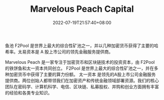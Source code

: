 ﻿---
weight: 
title: "Marvelous Peach Capital"
description: "鱼池 F2Pool 是世界上最大的综合性矿池之一，并以几种加密货币获得了主要的哈希率"
date: 2022-07-19T21:57:40+08:00
lastmod: 2022-07-19T16:45:40+08:00
draft: false
authors: ["seven"]
featuredImage: "marvelous-peach-capital.jpg"
link: "http://www.marvelouspeach.com/"
tags: ["投资机构","Marvelous Peach Capital"]
categories: ["navigation"]
navigation: ["投资机构"]
lightgallery: true
toc: true
pinned: false
recommend: false
recommend1: false
---
鱼池 F2Pool 是世界上最大的综合性矿池之一，并以几种加密货币获得了主要的哈希率。太易资本是 A 股上市公司的领先金融服务提供商。

Marvelous Peach 是一家专注于加密货币和区块链技术的投资资本，由 F2Pool 的铁饼鱼和太一资本共同创立。
F2Pool 是世界上最大的综合性矿池之一，并在多种加密货币中获得了主要的算力份额。 太一资本 是领先的A股上市公司金融服务提供商。两位创始人都带领我们在加密资产和传统金融领域部署资源。我们的核心团队在密码学、计算机科学、电信、区块链、私募股权、并购和创业方面拥有丰富的经验和各类专业知识。